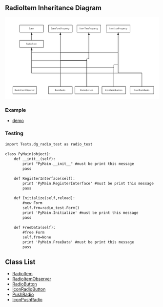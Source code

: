 ## RadioItem Inheritance Diagram

<img src="../../../Imgs/radio_item_inheritance_diagram.png" />

### Example
* [demo](../../../Scripts/Tests/dg_radio_test.py)

### Testing
```
import Tests.dg_radio_test as radio_test

class PyMain(object):
    def __init__(self):
        print "PyMain.__init__" #must be print this message
        pass

    def RegisterInterface(self):
        print 'PyMain.RegisterInterface' #must be print this message
        pass
    
    def Initialize(self,reload):
        #new Form
        self.frm=radio_test.Form()
        print 'PyMain.Initialize' #must be print this message
        pass

    def FreeData(self):
        #free Form
        self.frm=None
        print 'PyMain.FreeData' #must be print this message
        pass

```

## Class List

* [RadioItem](RadioItem.md)
* [RadioItemObserver](RadioItem_Observer.md)
* [RadioButton](RadioButton.md)
* [IconRadioButton](IconRadioButton.md)
* [PushRadio](PushRadio.md)
* [IconPushRadio](IconPushRadio.md)


